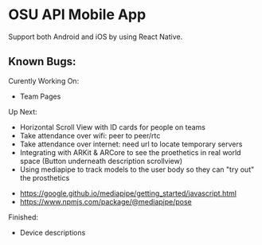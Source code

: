 # OSU API Mobile App

Support both Android and iOS by using React Native.

Known Bugs:
- 

Curently Working On:
- Team Pages

Up Next:
- Horizontal Scroll View with ID cards for people on teams
- Take attendance over wifi: peer to peer/rtc
- Take attendance over internet: need url to locate temporary servers
- Integrating with ARKit & ARCore to see the proethetics in real world space (Button underneath description scrollview)
- Using mediapipe to track models to the user body so they can "try out" the prosthetics
* https://google.github.io/mediapipe/getting_started/javascript.html
* https://www.npmjs.com/package/@mediapipe/pose

Finished:
- Device descriptions